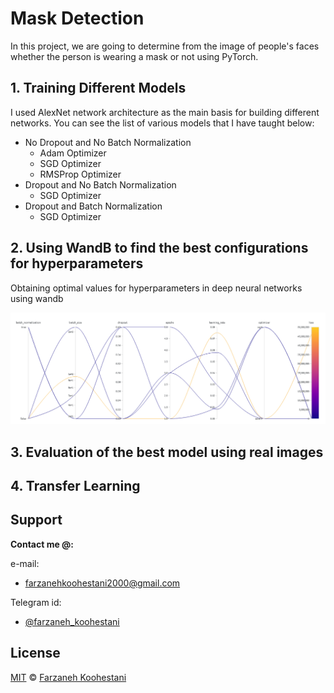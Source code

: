 # Mask Detection

In this project, we are going to determine from the image of people's faces whether the person is wearing a mask or not using PyTorch.

## 1. Training Different Models
I used AlexNet network architecture as the main basis for building different networks.
You can see the list of various models that I have taught below:
* No Dropout and No Batch Normalization
  - Adam Optimizer
  - SGD Optimizer
  - RMSProp Optimizer
* Dropout and No Batch Normalization
  - SGD Optimizer
* Dropout and Batch Normalization
  - SGD Optimizer

## 2. Using WandB to find the best configurations for hyperparameters
Obtaining optimal values for hyperparameters in deep neural networks using wandb
<p align=center>
  <img src="https://github.com/farkoo/Mask-Detection-pt/blob/master/wandb.png">
</p>


## 3. Evaluation of the best model using real images


## 4. Transfer Learning


## Support

**Contact me @:**

e-mail:

* farzanehkoohestani2000@gmail.com

Telegram id:

* [@farzaneh_koohestani](https://t.me/farzaneh_koohestani)

## License
[MIT](https://github.com/farkoo/Mask-Detection-pt/blob/master/LICENSE)
&#0169; 
[Farzaneh Koohestani](https://github.com/farkoo)
